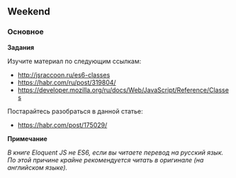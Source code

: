 ## Weekend

### Основное

**Задания**

Изучите материал по следующим ссылкам:
- http://jsraccoon.ru/es6-classes
- https://habr.com/ru/post/319804/
- https://developer.mozilla.org/ru/docs/Web/JavaScript/Reference/Classes

Постарайтесь разобраться в данной статье:
- https://habr.com/post/175029/


**Примечание** 

*В книге Eloquent JS не ES6, если вы читаете перевод на русский язык. По этой причине крайне рекомендуется читать в оригинале (на английском языке).*
